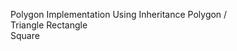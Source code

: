 Polygon Implementation Using Inheritance
		     Polygon
		   /          \
		Triangle	Rectangle
				 \
				   Square

